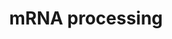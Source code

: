 ---
annotations:
- id: PW:0001073
  parent: regulatory pathway
  type: Pathway Ontology
  value: spliceosome pathway
authors:
- MaintBot
- Khanspers
- Ddigles
- AlexanderPico
- Mkutmon
description: 'This process describes the conversion of precursor messenger RNA into
  mature messenger RNA (mRNA). The pre-mRNA molecule undergoes three main modifications.
  These modifications are 5'' capping, 3'' polyadenylation, and RNA splicing, which
  occur in the cell nucleus before the RNA is translated.  5'' Capping: Capping of
  the pre-mRNA involves the addition of 7-methylguanosine (m7G) to the 5'' end. The
  cap protects the 5'' end of the primary RNA transcript from attack by ribonucleases
  that have specificity to the 3''5'' phosphodiester bonds.  3'' Processing: The pre-mRNA
  processing at the 3'' end of the RNA molecule involves cleavage of its 3'' end and
  then the addition of about 200 adenine residues to form a poly(A) tail. As the poly(A)
  tails is synthesised, it binds multiple copies of poly(A) binding protein, which
  protects the 3''end from ribonuclease digestion.  Splicing: RNA splicing is the
  process by which introns, regions of RNA that do not code for protein, are removed
  from the pre-mRNA and the remaining exons connected to re-form a single continuous
  molecule.  Description adapted from Wikipedia: http://en.wikipedia.org/wiki/Post-transcriptional_modification'
last-edited: 2022-05-18
organisms:
- Anopheles gambiae
redirect_from:
- /index.php/Pathway:WP1229
- /instance/WP1229
- /instance/WP1229_r122784
revision: r122784
schema-jsonld:
- '@context': https://schema.org/
  '@id': https://wikipathways.github.io/pathways/WP1229.html
  '@type': Dataset
  creator:
    '@type': Organization
    name: WikiPathways
  description: 'This process describes the conversion of precursor messenger RNA into
    mature messenger RNA (mRNA). The pre-mRNA molecule undergoes three main modifications.
    These modifications are 5'' capping, 3'' polyadenylation, and RNA splicing, which
    occur in the cell nucleus before the RNA is translated.  5'' Capping: Capping
    of the pre-mRNA involves the addition of 7-methylguanosine (m7G) to the 5'' end.
    The cap protects the 5'' end of the primary RNA transcript from attack by ribonucleases
    that have specificity to the 3''5'' phosphodiester bonds.  3'' Processing: The
    pre-mRNA processing at the 3'' end of the RNA molecule involves cleavage of its
    3'' end and then the addition of about 200 adenine residues to form a poly(A)
    tail. As the poly(A) tails is synthesised, it binds multiple copies of poly(A)
    binding protein, which protects the 3''end from ribonuclease digestion.  Splicing:
    RNA splicing is the process by which introns, regions of RNA that do not code
    for protein, are removed from the pre-mRNA and the remaining exons connected to
    re-form a single continuous molecule.  Description adapted from Wikipedia: http://en.wikipedia.org/wiki/Post-transcriptional_modification'
  keywords:
  - AgaP_AGAP000178
  - AgaP_AGAP000399
  - AgaP_AGAP000847
  - AgaP_AGAP001064
  - AgaP_AGAP001195
  - AgaP_AGAP001224
  - AgaP_AGAP001419
  - AgaP_AGAP001460
  - AgaP_AGAP001538
  - AgaP_AGAP001645
  - AgaP_AGAP001792
  - AgaP_AGAP002144
  - AgaP_AGAP002193
  - AgaP_AGAP002265
  - AgaP_AGAP002307
  - AgaP_AGAP002374
  - AgaP_AGAP002474
  - AgaP_AGAP002614
  - AgaP_AGAP002658
  - AgaP_AGAP002706
  - AgaP_AGAP002776
  - AgaP_AGAP002895
  - AgaP_AGAP002908
  - AgaP_AGAP002947
  - AgaP_AGAP002956
  - AgaP_AGAP003019
  - AgaP_AGAP003428
  - AgaP_AGAP003460
  - AgaP_AGAP003462
  - AgaP_AGAP003635
  - AgaP_AGAP003794
  - AgaP_AGAP003936
  - AgaP_AGAP003945
  - AgaP_AGAP004090
  - AgaP_AGAP004414
  - AgaP_AGAP004592
  - AgaP_AGAP004610
  - AgaP_AGAP004682
  - AgaP_AGAP004765
  - AgaP_AGAP004950
  - AgaP_AGAP005021
  - AgaP_AGAP005117
  - AgaP_AGAP005136
  - AgaP_AGAP005142
  - AgaP_AGAP005298
  - AgaP_AGAP005322
  - AgaP_AGAP005366
  - AgaP_AGAP005523
  - AgaP_AGAP005549
  - AgaP_AGAP005640
  - AgaP_AGAP006108
  - AgaP_AGAP006171
  - AgaP_AGAP006240
  - AgaP_AGAP006599
  - AgaP_AGAP006668
  - AgaP_AGAP006755
  - AgaP_AGAP006885
  - AgaP_AGAP007212
  - AgaP_AGAP007242
  - AgaP_AGAP007246
  - AgaP_AGAP007325
  - AgaP_AGAP007670
  - AgaP_AGAP007701
  - AgaP_AGAP007810
  - AgaP_AGAP008122
  - AgaP_AGAP008263
  - AgaP_AGAP008298
  - AgaP_AGAP008303
  - AgaP_AGAP008433
  - AgaP_AGAP008528
  - AgaP_AGAP008577
  - AgaP_AGAP008925
  - AgaP_AGAP009093
  - AgaP_AGAP009296
  - AgaP_AGAP009477
  - AgaP_AGAP009506
  - AgaP_AGAP009570
  - AgaP_AGAP009905
  - AgaP_AGAP010496
  - AgaP_AGAP010918
  - AgaP_AGAP011035
  - AgaP_AGAP011149
  - AgaP_AGAP011328
  - AgaP_AGAP011340
  - AgaP_AGAP011494
  - AgaP_AGAP011637
  - AgaP_AGAP011907
  - AgaP_AGAP012054
  - AgaP_AGAP012380
  - GMP
  license: CC0
  name: mRNA processing
seo: CreativeWork
title: mRNA processing
wpid: WP1229
---